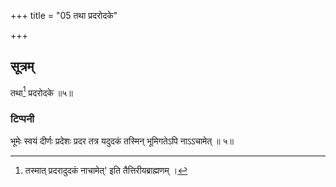+++
title = "05 तथा प्रदरोदके"

+++
## सूत्रम्
तथा[^३] प्रदरोदके ॥५॥  
### टिप्पनी
भूमेः स्वयं दीर्णः प्रदेशः प्रदर तत्र यदुदकं तस्मिन् भूमिगतेऽपि नाऽऽचामेत् ॥ ५॥  

[^३]:  

    तस्मात् प्रदरादुदकं नाचामेत्' इति तैत्तिरीयब्राह्मणम् ।
